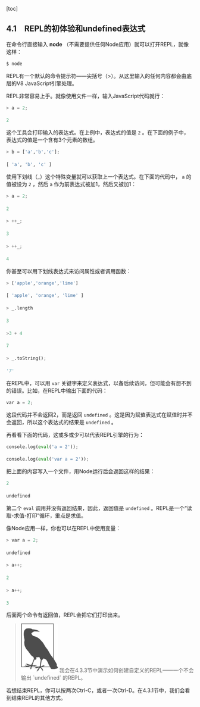 [toc]

## 4.1　REPL的初体验和undefined表达式

在命令行直接输入 **node** （不需要提供任何Node应用）就可以打开REPL，就像这样：

```python
$ node
```

REPL有一个默认的命令提示符——尖括号（>）。从这里输入的任何内容都会由底层的V8 JavaScript引擎处理。

REPL非常容易上手。就像使用文件一样，输入JavaScript代码就行：

```python
> a = 2; 

2
```

这个工具会打印输入的表达式。在上例中，表达式的值是 `2` 。在下面的例子中，表达式的值是一个含有3个元素的数组。

```python
> b = ['a','b','c'];

[ 'a', 'b', 'c' ]
```

使用下划线（_）这个特殊变量就可以获取上一个表达式。在下面的代码中， `a` 的值被设为 `2` ，然后 `a` 作为前表达式被加1，然后又被加1：

```python
> a = 2;

2

> ++_;

3

> ++_; 

4
```

你甚至可以用下划线表达式来访问属性或者调用函数：

```python
> ['apple','orange','lime'] 

[ 'apple', 'orange', 'lime' ] 

> _.length

3

>3 + 4

7

> _.toString();

'7'
```

在REPL中，可以用 `var` 关键字来定义表达式，以备后续访问，但可能会有想不到的错误。比如，在REPL中输出下面的代码：

```python
var a = 2;
```

这段代码并不会返回2，而是返回 `undefined` 。这是因为赋值表达式在赋值时并不会返回，所以这个表达式的结果是 `undefined` 。

再看看下面的代码，这或多或少可以代表REPL引擎的行为：

```python
console.log(eval('a = 2'));

console.log(eval('var a = 2'));
```

把上面的内容写入一个文件，用Node运行后会返回这样的结果：

```python
2 

undefined
```

第二个 `eval` 调用并没有返回结果，因此，返回值是 `undefined` 。REPL是一个“读取-求值-打印”循环，重点是求值。

像Node应用一样，你也可以在REPL中使用变量：

```python
> var a = 2;

undefined

> a++;

2

> a++; 

3
```

后面两个命令有返回值，REPL会把它们打印出来。

> <img class="my_markdown" src="./images/56.png" style="width:99px;  height: 131px; " width="10%"/>
> 我会在4.3.3节中演示如何创建自定义的REPL——一个不会输出 `undefined` 的REPL。

若想结束REPL，你可以按两次Ctrl-C，或者一次Ctrl-D。在4.3.1节中，我们会看到结束REPL的其他方式。

